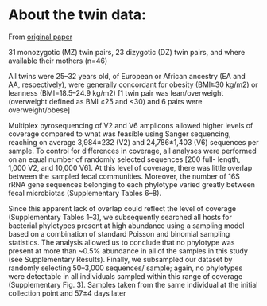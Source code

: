  # About the twin data:

From [original paper](https://www.nature.com/articles/nature07540)

 31 monozygotic (MZ) twin pairs, 23 dizygotic (DZ) twin pairs, and where available their mothers (n=46)

 All twins were 25–32 years old, of European or African ancestry (EA and AA, respectively), were generally concordant for obesity (BMI≥30 kg/m2) or leanness (BMI=18.5–24.9 kg/m2) [1 twin pair was lean/overweight (overweight defined as BMI ≥25 and <30) and 6 pairs were overweight/obese]

Multiplex pyrosequencing of V2 and V6 amplicons allowed higher levels of coverage compared to what was feasible using Sanger sequencing, reaching on average 3,984±232 (V2) and 24,786±1,403 (V6) sequences per sample. To control for differences in coverage, all analyses were performed on an equal number of randomly selected sequences [200 full- length, 1,000 V2, and 10,000 V6]. At this level of coverage, there was little overlap between the sampled fecal communities. Moreover, the number of 16S rRNA gene sequences belonging to each phylotype varied greatly between fecal microbiotas (Supplementary Tables 6–8).

Since this apparent lack of overlap could reflect the level of coverage (Supplementary Tables 1–3), we subsequently searched all hosts for bacterial phylotypes present at high abundance using a sampling model based on a combination of standard Poisson and binomial sampling statistics. The analysis allowed us to conclude that no phylotype was present at more than ~0.5% abundance in all of the samples in this study (see Supplementary Results). Finally, we subsampled our dataset by randomly selecting 50–3,000 sequences/ sample; again, no phylotypes were detectable in all individuals sampled within this range of coverage (Supplementary Fig. 3).
Samples taken from the same individual at the initial collection point and 57±4 days later
